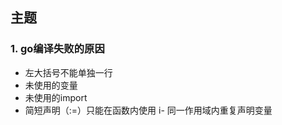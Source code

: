 

<h2> 主题 </h2>


<h3 id="1"> 1. go编译失败的原因 </h3>

- 左大括号不能单独一行
- 未使用的变量
- 未使用的import
- 简短声明（:=）只能在函数内使用
i- 同一作用域内重复声明变量

